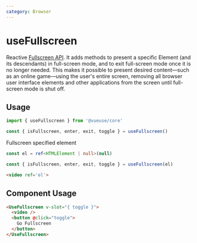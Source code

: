 ```yaml
---
category: Browser
---
```


# useFullscreen

Reactive [Fullscreen API](https://developer.mozilla.org/en-US/docs/Web/API/Fullscreen_API). It adds methods to present a specific Element (and its descendants) in full-screen mode, and to exit full-screen mode once it is no longer needed. This makes it possible to present desired content—such as an online game—using the user's entire screen, removing all browser user interface elements and other applications from the screen until full-screen mode is shut off.

## Usage

```js
import { useFullscreen } from '@vueuse/core'

const { isFullscreen, enter, exit, toggle } = useFullscreen()
```

Fullscreen specified element

```ts
const el = ref<HTMLElement | null>(null)

const { isFullscreen, enter, exit, toggle } = useFullscreen(el)
```

```html
<video ref='el'>
```

## Component Usage

```html
<UseFullscreen v-slot="{ toggle }">
  <video />
  <button @click="toggle">
    Go Fullscreen
  </button>
</UseFullscreen>
```
